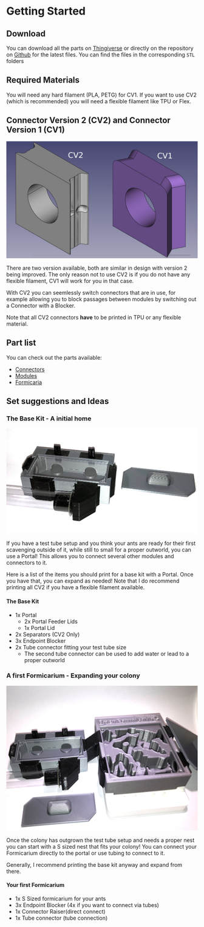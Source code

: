 # Getting Started

## Download
You can download all the parts on [Thingiverse](https://www.thingiverse.com/thing:4637707) or directly on the repository on [Github](https://github.com/schemen/OpenFormicaria) for the latest files. You can find the files in the corresponding `STL` folders

## Required Materials
You will need any hard filament (PLA, PETG) for CV1. If you want to use CV2 (which is recommended) you will need a flexible filament like TPU or Flex.

## Connector Version 2 (CV2) and Connector Version 1 (CV1)
![CV2](img/2.jpg)

There are two version available, both are similar in design with version 2 being improved. The only reason not to use CV2 is if you do not have any flexible filament, CV1 will work for you in that case.

With CV2 you can seemlessly switch connectors that are in use, for example allowing you to block passages between modules by switching out a Connector with a Blocker.

Note that all CV2 connectors **have** to be printed in TPU or any flexible material.

## Part list
You can check out the parts available:

* [Connectors](connectors.md)
* [Modules](modules.md)
* [Formicaria](formicaria.md)

## Set suggestions and Ideas

### The Base Kit - A initial home
![Basekit](img/13.jpg)

If you have a test tube setup and you think your ants are ready for their first scavenging outside of it, while still to small for a proper outworld, you can use a Portal! This allows you to connect several other modules and connectors to it.

Here is a list of the items you should print for a base kit with a Portal. Once you have that, you can expand as needed!
Note that I do recommend printing all CV2 if you have a flexible filament available.

#### The Base Kit
* 1x Portal
  * 2x Portal Feeder Lids
  * 1x Portal Lid
* 2x Separators (CV2 Only)
* 3x Endpoint Blocker
* 2x Tube connector fitting your test tube size
  * The second tube connector can be used to add water or lead to a proper outworld


### A first Formicarium - Expanding your colony
![Fromicarium](img/14.jpg)

Once the colony has outgrown the test tube setup and needs a proper nest you can start with a S sized nest that fits your colony! 
You can connect your Formicarium directly to the portal or use tubing to connect to it.

Generally, I recommend printing the base kit anyway and expand from there.

#### Your first Formicarium
* 1x S Sized formicarium for your ants
* 3x Endpoint Blocker (4x if you want to connect via tubes)
* 1x Connector Raiser(direct connect)
* 1x Tube connector (tube connection)